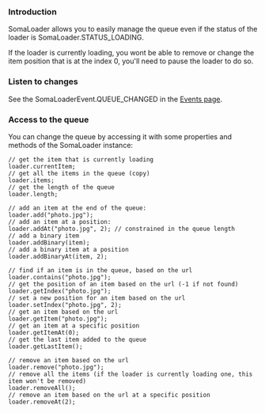 ### Introduction ###

SomaLoader allows you to easily manage the queue even if the status of the loader is SomaLoader.STATUS\_LOADING.

If the loader is currently loading, you wont be able to remove or change the item position that is at the index 0, you'll need to pause the loader to do so.

### Listen to changes ###

See the SomaLoaderEvent.QUEUE\_CHANGED in the [Events page](http://code.google.com/p/somaloader/wiki/Events).

### Access to the queue ###

You can change the queue by accessing it with some properties and methods of the SomaLoader instance:

```
// get the item that is currently loading
loader.currentItem;
// get all the items in the queue (copy)
loader.items;
// get the length of the queue
loader.length;

// add an item at the end of the queue:
loader.add("photo.jpg");
// add an item at a position:
loader.addAt("photo.jpg", 2); // constrained in the queue length
// add a binary item
loader.addBinary(item);
// add a binary item at a position
loader.addBinaryAt(item, 2);

// find if an item is in the queue, based on the url
loader.contains("photo.jpg");
// get the position of an item based on the url (-1 if not found)
loader.getIndex("photo.jpg");
// set a new position for an item based on the url
loader.setIndex("photo.jpg", 2);
// get an item based on the url
loader.getItem("photo.jpg");
// get an item at a specific position
loader.getItemAt(0);
// get the last item added to the queue
loader.getLastItem();

// remove an item based on the url
loader.remove("photo.jpg");
// remove all the items (if the loader is currently loading one, this item won't be removed)
loader.removeAll();
// remove an item based on the url at a specific position
loader.removeAt(2);
```